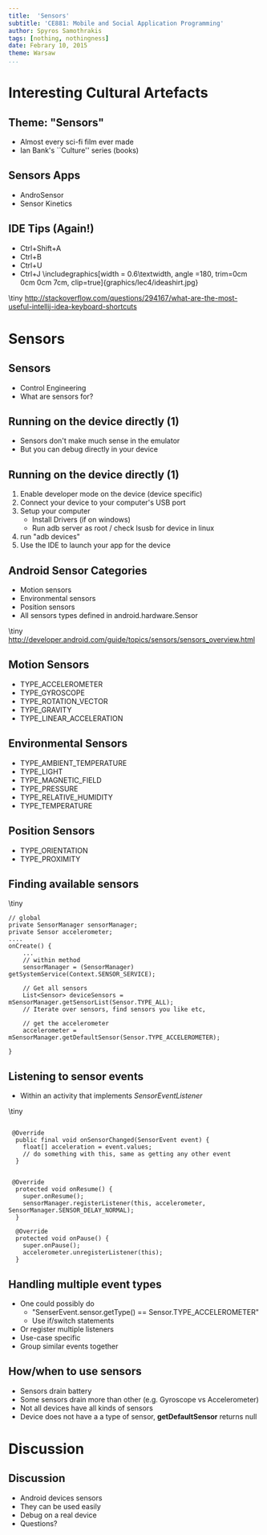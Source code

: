 ```yaml
---
title:  'Sensors'
subtitle: 'CE881: Mobile and Social Application Programming'
author: Spyros Samothrakis
tags: [nothing, nothingness]
date: Febrary 10, 2015
theme: Warsaw
...
```



# Interesting Cultural Artefacts
## Theme: "Sensors"

* Almost every sci-fi film ever made
* Ian Bank's ``Culture'' series (books)


## Sensors Apps

* AndroSensor
* Sensor Kinetics

## IDE Tips (Again!)

* Ctrl+Shift+A
* Ctrl+B
* Ctrl+U
* Ctrl+J
\includegraphics[width = 0.6\textwidth, angle =180, trim=0cm 0cm 0cm 7cm, clip=true]{graphics/lec4/ideashirt.jpg}

\tiny http://stackoverflow.com/questions/294167/what-are-the-most-useful-intellij-idea-keyboard-shortcuts

# Sensors

## Sensors

* Control Engineering
* What are sensors for?

## Running on the device directly (1)

* Sensors don't make much sense in the emulator
* But you can debug directly in your device

## Running on the device directly (1)

1. Enable developer mode on the device (device specific)
1. Connect your device to your computer's USB port
1. Setup your computer
	* Install Drivers (if on windows)
   	* Run adb server as root / check lsusb for device in linux
1. run "adb devices"
1. Use the IDE to launch your app for the device

## Android Sensor Categories

* Motion sensors
* Environmental sensors
* Position sensors
* All sensors types defined in android.hardware.Sensor


\tiny
http://developer.android.com/guide/topics/sensors/sensors_overview.html

## Motion Sensors

* TYPE_ACCELEROMETER	
* TYPE_GYROSCOPE	
* TYPE_ROTATION_VECTOR	
* TYPE_GRAVITY	
* TYPE_LINEAR_ACCELERATION	

## Environmental Sensors

* TYPE_AMBIENT_TEMPERATURE	
* TYPE_LIGHT	
* TYPE_MAGNETIC_FIELD	
* TYPE_PRESSURE	
* TYPE_RELATIVE_HUMIDITY	
* TYPE_TEMPERATURE


## Position Sensors
* TYPE_ORIENTATION	
* TYPE_PROXIMITY	

## Finding available sensors

\tiny

~~~{.java}
// global 
private SensorManager sensorManager;
private Sensor accelerometer;
....
onCreate() {
	...
	// within method
	sensorManager = (SensorManager) getSystemService(Context.SENSOR_SERVICE);

	// Get all sensors
	List<Sensor> deviceSensors = mSensorManager.getSensorList(Sensor.TYPE_ALL);
	// Iterate over sensors, find sensors you like etc,

	// get the accelerometer
	accelerometer = mSensorManager.getDefaultSensor(Sensor.TYPE_ACCELEROMETER);

}

~~~~

## Listening to sensor events

* Within an activity that implements *SensorEventListener*

\tiny

~~~{.java}

 @Override
  public final void onSensorChanged(SensorEvent event) {
    float[] acceleration = event.values;
    // do something with this, same as getting any other event
  }


 @Override
  protected void onResume() {
    super.onResume();
    sensorManager.registerListener(this, accelerometer, SensorManager.SENSOR_DELAY_NORMAL);
  }

  @Override
  protected void onPause() {
    super.onPause();
    accelerometer.unregisterListener(this);
  }

~~~~

## Handling multiple event types

* One could possibly do 
	* "SenserEvent.sensor.getType() == Sensor.TYPE_ACCELEROMETER"
	* Use if/switch statements
* Or register multiple listeners
* Use-case specific
* Group similar events together

## How/when to use sensors

* Sensors drain battery
* Some sensors drain more than other (e.g. Gyroscope vs Accelerometer)
* Not all devices have all kinds of sensors
* Device does not have a a type of sensor, **getDefaultSensor** returns null 

# Discussion
## Discussion
* Android devices sensors
* They can be used easily
* Debug on a real device
* Questions?